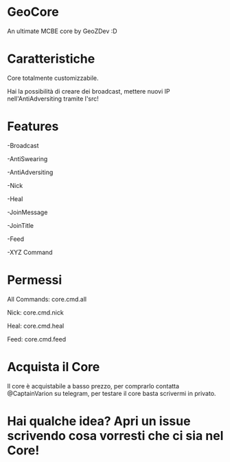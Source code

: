 # GeoCore
An ultimate MCBE core by GeoZDev :D

# Caratteristiche
Core totalmente customizzabile.

Hai la possibilità di creare dei broadcast, mettere nuovi IP nell'AntiAdversiting tramite l'src!

# Features
-Broadcast

-AntiSwearing

-AntiAdversiting

-Nick

-Heal

-JoinMessage

-JoinTitle

-Feed

-XYZ Command

# Permessi
All Commands: core.cmd.all

Nick: core.cmd.nick

Heal: core.cmd.heal

Feed: core.cmd.feed

# Acquista il Core
Il core è acquistabile a basso prezzo, per comprarlo contatta @CaptainVarion su telegram, per testare il core basta scrivermi in privato.
 
# Hai qualche idea? Apri un issue scrivendo cosa vorresti che ci sia nel Core!
